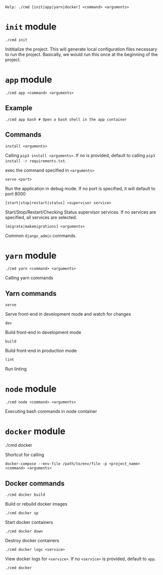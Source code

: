 
    Help: ./cmd [init|app|yarn|docker] <command> <arguments>

# `init` module

    ./cmd init

  Inititialize the project. This will generate local configuration files necessary to run the project.
  Basically, we would run this once at the beginning of the project.

# `app` module

    ./cmd app <command> <arguments>

  ## Example

    ./cmd app bash # Open a bash shell in the app container

  ## Commands

    install <arguments>

  Calling `pip3 install <arguments>`.
  If no <arguments> is provided, default to calling `pip3 install -r requirements.txt`.

  exec the command specified in `<arguments>`

    serve <port>

  Run the application in debug mode.
  If no port is specified, it will default to port 8000

    [start|stop|restart|status] <supervisor service>

  Start/Stop/Restart/Checking Status supervisor services.
  If no services are specified, all services are selected.

    [migrate|makemigrations] <arguments>

  Common `django_admin` commands.

# `yarn` module

    ./cmd yarn <command> <arguments>

  Calling yarn commands

  ## Yarn commands

    serve

  Serve front-end in development mode and watch for changes

    dev

  Build front-end in development mode

    build

  Build front-end in production mode

    lint

  Run linting


# `node` module

    ./cmd node <command> <arguments>

  Executing bash commands in node container


# `docker` module

  ./cmd docker <command> <arguments>

  Shortcut for calling

    docker-compose --env-file /path/to/env/file -p <project_name> <command> <arguments>

  ## Docker commands

    ./cmd docker build

  Build or rebuild docker images

    ./cmd docker up

  Start docker containers

    ./cmd docker down

  Destroy docker containers

    ./cmd docker logs <service>

  View docker logs for `<service>`. If no `<service>` is provided, default to `app`.

    ./cmd docker
